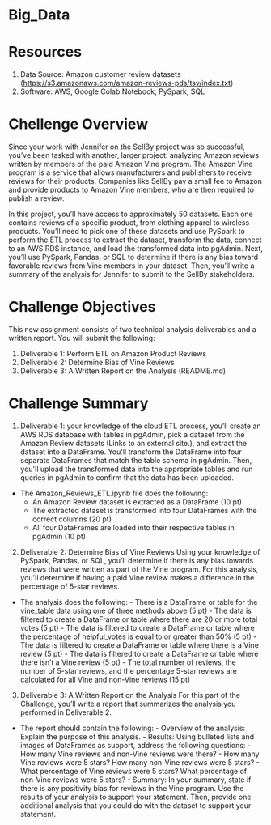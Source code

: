 # Big_Data

# Resources
1. Data Source: Amazon customer review datasets (https://s3.amazonaws.com/amazon-reviews-pds/tsv/index.txt)
2. Software: AWS, Google Colab Notebook, PySpark, SQL

# Chellenge Overview
Since your work with Jennifer on the SellBy project was so successful, you’ve been tasked with another, larger project: analyzing Amazon reviews written by members of the paid Amazon Vine program. The Amazon Vine program is a service that allows manufacturers and publishers to receive reviews for their products. Companies like SellBy pay a small fee to Amazon and provide products to Amazon Vine members, who are then required to publish a review.

In this project, you’ll have access to approximately 50 datasets. Each one contains reviews of a specific product, from clothing apparel to wireless products. You’ll need to pick one of these datasets and use PySpark to perform the ETL process to extract the dataset, transform the data, connect to an AWS RDS instance, and load the transformed data into pgAdmin. Next, you’ll use PySpark, Pandas, or SQL to determine if there is any bias toward favorable reviews from Vine members in your dataset. Then, you’ll write a summary of the analysis for Jennifer to submit to the SellBy stakeholders.

# Challenge Objectives
This new assignment consists of two technical analysis deliverables and a written report. You will submit the following:

1. Deliverable 1: Perform ETL on Amazon Product Reviews
2. Deliverable 2: Determine Bias of Vine Reviews
3. Deliverable 3: A Written Report on the Analysis (README.md)

# Challenge Summary

1. Deliverable 1:
your knowledge of the cloud ETL process, you’ll create an AWS RDS database with tables in pgAdmin, pick a dataset from the Amazon Review datasets (Links to an external site.), and extract the dataset into a DataFrame. You'll transform the DataFrame into four separate DataFrames that match the table schema in pgAdmin. Then, you'll upload the transformed data into the appropriate tables and run queries in pgAdmin to confirm that the data has been uploaded.

- The Amazon_Reviews_ETL.ipynb file does the following:
    - An Amazon Review dataset is extracted as a DataFrame (10 pt)
    - The extracted dataset is transformed into four DataFrames with the correct columns (20 pt)
    - All four DataFrames are loaded into their respective tables in pgAdmin (10 pt)

2. Deliverable 2: Determine Bias of Vine Reviews
Using your knowledge of PySpark, Pandas, or SQL, you’ll determine if there is any bias towards reviews that were written as part of the Vine program. For this analysis, you'll determine if having a paid Vine review makes a difference in the percentage of 5-star reviews.

- The analysis does the following:
        - There is a DataFrame or table for the vine_table data using one of three methods above (5 pt)
        - The data is filtered to create a DataFrame or table where there are 20 or more total votes (5 pt)
        - The data is filtered to create a DataFrame or table where the percentage of helpful_votes is equal to or greater than 50% (5 pt)
        - The data is filtered to create a DataFrame or table where there is a Vine review (5 pt)
        - The data is filtered to create a DataFrame or table where there isn’t a Vine review (5 pt)
        - The total number of reviews, the number of 5-star reviews, and the percentage 5-star reviews are calculated for all Vine and non-Vine reviews (15 pt)

3. Deliverable 3: A Written Report on the Analysis
For this part of the Challenge, you’ll write a report that summarizes the analysis you performed in Deliverable 2.

- The report should contain the following:
        - Overview of the analysis: Explain the purpose of this analysis.
        - Results: Using bulleted lists and images of DataFrames as support, address the following questions:
            - How many Vine reviews and non-Vine reviews were there?
            - How many Vine reviews were 5 stars? How many non-Vine reviews were 5 stars?
            - What percentage of Vine reviews were 5 stars? What percentage of non-Vine reviews were 5 stars?
        - Summary: In your summary, state if there is any positivity bias for reviews in the Vine program. Use the results of your analysis to support your statement. Then, provide one additional analysis that you could do with the dataset to support your statement.
        
        
